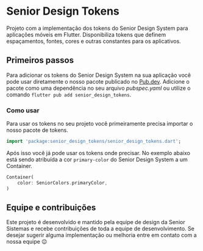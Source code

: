 # Senior Design Tokens

Projeto com a implementação dos tokens do Senior Design System para aplicações móveis em Flutter. Disponibiliza tokens que definem espaçamentos, fontes, cores e outras constantes para os aplicativos.

## Primeiros passos

Para adicionar os tokens do Senior Design System na sua aplicação você pode usar diretamente o nosso pacote publicado no [Pub.dev](https://pub.dev/packages/senior_design_tokens). Adicione o pacote como uma dependência no seu arquivo *pubspec.yaml* ou utilize o comando `flutter pub add senior_design_tokens`.

### Como usar

Para usar os tokens no seu projeto você primeiramente precisa importar o nosso pacote de tokens.

```dart
import 'package:senior_design_tokens/senior_design_tokens.dart';
```

Após isso você já pode usar os tokens onde precisar. No exemplo abaixo está sendo atribuída a cor `primary-color` do Senior Design System a um Container.

```dart
Container(
    color: SeniorColors.primaryColor,
)
```

## Equipe e contribuições

Este projeto é desenvolvido e mantido pela equipe de design da Senior Sistemas e recebe contribuições de toda a equipe de desenvolvimento. Se desejar sugerir alguma implementação ou melhoria entre em contato com a nossa equipe 😉